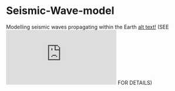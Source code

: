 # Seismic-Wave-model
Modelling seismic waves propagating within the Earth
[alt text!](Screenshot%2023-11-16%at%13.19.19.png)
(SEE [![Summary Document](https://github.com/JamieHarris1/Seismic-Wave-model/blob/main/Summary.pdf)](https://github.com/JamieHarris1/Seismic-Wave-model/blob/main/Summary.pdf) FOR DETAILS)
